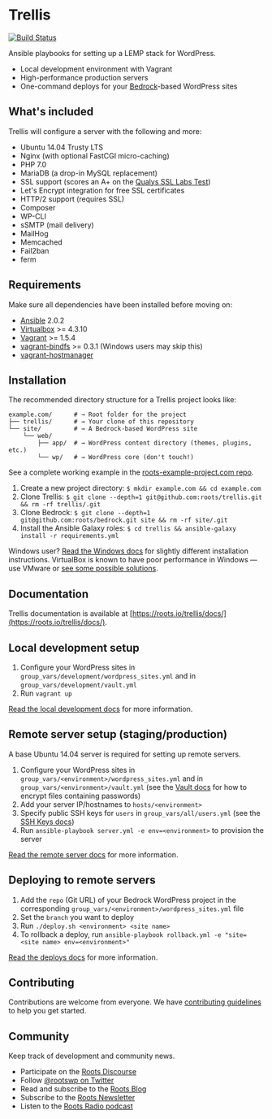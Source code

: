 # Trellis

[![Build Status](https://travis-ci.org/roots/trellis.svg)](https://travis-ci.org/roots/trellis)

Ansible playbooks for setting up a LEMP stack for WordPress.

- Local development environment with Vagrant
- High-performance production servers
- One-command deploys for your [Bedrock](https://roots.io/bedrock/)-based WordPress sites

## What's included

Trellis will configure a server with the following and more:

* Ubuntu 14.04 Trusty LTS
* Nginx (with optional FastCGI micro-caching)
* PHP 7.0
* MariaDB (a drop-in MySQL replacement)
* SSL support (scores an A+ on the [Qualys SSL Labs Test](https://www.ssllabs.com/ssltest/))
* Let's Encrypt integration for free SSL certificates
* HTTP/2 support (requires SSL)
* Composer
* WP-CLI
* sSMTP (mail delivery)
* MailHog
* Memcached
* Fail2ban
* ferm

## Requirements

Make sure all dependencies have been installed before moving on:

* [Ansible](http://docs.ansible.com/ansible/intro_installation.html#latest-releases-via-pip) 2.0.2
* [Virtualbox](https://www.virtualbox.org/wiki/Downloads) >= 4.3.10
* [Vagrant](http://www.vagrantup.com/downloads.html) >= 1.5.4
* [vagrant-bindfs](https://github.com/gael-ian/vagrant-bindfs#installation) >= 0.3.1 (Windows users may skip this)
* [vagrant-hostmanager](https://github.com/smdahlen/vagrant-hostmanager#installation)

## Installation

The recommended directory structure for a Trellis project looks like:

```shell
example.com/      # → Root folder for the project
├── trellis/      # → Your clone of this repository
└── site/         # → A Bedrock-based WordPress site
    └── web/
        ├── app/  # → WordPress content directory (themes, plugins, etc.)
        └── wp/   # → WordPress core (don't touch!)
```

See a complete working example in the [roots-example-project.com repo](https://github.com/roots/roots-example-project.com).

1. Create a new project directory: `$ mkdir example.com && cd example.com`
2. Clone Trellis: `$ git clone --depth=1 git@github.com:roots/trellis.git && rm -rf trellis/.git`
3. Clone Bedrock: `$ git clone --depth=1 git@github.com:roots/bedrock.git site && rm -rf site/.git`
4. Install the Ansible Galaxy roles: `$ cd trellis && ansible-galaxy install -r requirements.yml`

Windows user? [Read the Windows docs](https://roots.io/trellis/docs/windows/) for slightly different installation instructions. VirtualBox is known to have poor performance in Windows — use VMware or [see some possible solutions](https://discourse.roots.io/t/virtualbox-performance-in-windows/3932).

## Documentation

Trellis documentation is available at [https://roots.io/trellis/docs/](https://roots.io/trellis/docs/).

## Local development setup

1. Configure your WordPress sites in `group_vars/development/wordpress_sites.yml` and in `group_vars/development/vault.yml`
2. Run `vagrant up`

[Read the local development docs](https://roots.io/trellis/docs/local-development-setup/) for more information.

## Remote server setup (staging/production)

A base Ubuntu 14.04 server is required for setting up remote servers.

1. Configure your WordPress sites in `group_vars/<environment>/wordpress_sites.yml` and in `group_vars/<environment>/vault.yml` (see the [Vault docs](https://roots.io/trellis/docs/vault/) for how to encrypt files containing passwords)
2. Add your server IP/hostnames to `hosts/<environment>`
3. Specify public SSH keys for `users` in `group_vars/all/users.yml` (see the [SSH Keys docs](https://roots.io/trellis/docs/ssh-keys/))
4. Run `ansible-playbook server.yml -e env=<environment>` to provision the server

[Read the remote server docs](https://roots.io/trellis/docs/remote-server-setup/) for more information.

## Deploying to remote servers

1. Add the `repo` (Git URL) of your Bedrock WordPress project in the corresponding `group_vars/<environment>/wordpress_sites.yml` file
2. Set the `branch` you want to deploy
3. Run `./deploy.sh <environment> <site name>`
4. To rollback a deploy, run `ansible-playbook rollback.yml -e "site=<site name> env=<environment>"`

[Read the deploys docs](https://roots.io/trellis/docs/deploys/) for more information.

## Contributing

Contributions are welcome from everyone. We have [contributing guidelines](CONTRIBUTING.md) to help you get started.

## Community

Keep track of development and community news.

* Participate on the [Roots Discourse](https://discourse.roots.io/)
* Follow [@rootswp on Twitter](https://twitter.com/rootswp)
* Read and subscribe to the [Roots Blog](https://roots.io/blog/)
* Subscribe to the [Roots Newsletter](https://roots.io/subscribe/)
* Listen to the [Roots Radio podcast](https://roots.io/podcast/)
